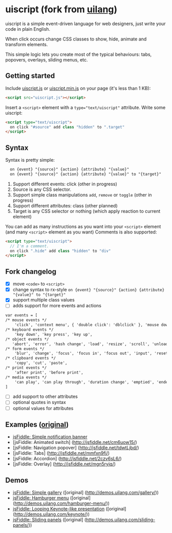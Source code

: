 # uiscript (fork from [uilang](https://github.com/bendc/uilang))

uiscript is a simple event-driven language for web designers, just write your code in plain English.

When click occurs change CSS classes to show, hide, animate and transform elements.

This simple logic lets you create most of the typical behaviours: tabs, popovers, overlays, sliding menus, etc.

## Getting started

Include [uiscript.js](https://rawgit.com/qweek/uiscript/master/uiscript.js) or [uiscript.min.js](https://rawgit.com/qweek/uiscript/master/uiscript.min.js) on your page (it's less than 1 KB):

```html
<script src="uiscript.js"></script>
```

Insert a `<script>` element with a `type="text/uiscript"` attribute. Write some uiscript:

```html
<script type="text/uiscript">
  on click "#source" add class "hidden" to ".target"
</script>
```

## Syntax

Syntax is pretty simple:

```html
  on {event} "{source}" {action} {attribute} "{value}"
  on {event} "{source}" {action} {attribute} "{value}" to "{target}"
```
1. Support different events: click (other in progress)
2. Source is any CSS selector.
3. Support simple class manipulations `add`, `remove` or `toggle` (other in progress)
4. Support different attributes: class (other planned)
5. Target is any CSS selector or nothing (which apply reaction to current element)

You can add as many instructions as you want into your `<script>` element (and many `<script>` element as you want)
Comments is also supported:
```html
<script type="text/uiscript">
  // I'm a comment.
  on click ".hide" add class "hidden" to "div"
</script>
```

## Fork changelog

- [x] move `<code>` to `<script>`
- [x] change syntax to rx-style `on {event} "{source}" {action} {attribute} "{value}" to "{target}"`
- [x] support multiple class values
- [ ] adds support for more events and actions
```html
var events = [ 
/* mouse events */
    'click', 'context menu', { 'double click': 'dblclick' }, 'mouse down', 'mouse enter', 'mouse leave', 'mouse move', 'mouse over', 'mouse out', 'mouse up',
/* keyboard events */
    'key down', 'key press', 'key up',
/* object events */
   'abort', 'error', 'hash change', 'load', 'resize', 'scroll', 'unload',
/* form events */
    'blur', 'change', 'focus', 'focus in', 'focus out', 'input', 'reset', 'search', 'select', 'submit',
/* clipboard events */
    'copy', 'cut', 'paste',
/* print events */
    'after print', 'before print',
/* media events */
    'can play', 'can play through', 'duration change', 'emptied', 'ended', 'loaded data', 'loaded metadata', 'load start', 'pause', 'play', 'playing', 'progress', 'rate change', 'seeked', 'seeking', 'stalled', 'suspend', 'time update', 'volume change', 'waiting'
]
```
- [ ] add support to other attributes
- [ ] optional quotes in syntax
- [ ] optional values for attributes

## Examples ([original](http://uilang.com/))

* [jsFiddle: Simple notification banner](http://jsfiddle.net/L9kaoo62/)
* [jsFiddle: Animated switch] (http://jsfiddle.net/cm6uow15/)
* [jsFiddle: Navigation popover] (http://jsfiddle.net/tdwtLjbd/)
* [jsFiddle: Tabs] (http://jsfiddle.net/mmfxn9fj/)
* [jsFiddle: Accordion] (http://jsfiddle.net/2czv6sL6/)
* [jsFiddle: Overlay] (http://jsfiddle.net/mgn5ryjq/)

## Demos

* [jsFiddle: Simple gallery](http://jsfiddle.net/8n9hwrbj/) ([original] (http://demos.uilang.com/gallery/))
* [jsFiddle: Hamburger menu](http://jsfiddle.net/8xnp67g7/) ([original] (http://demos.uilang.com/hamburger-menu/))
* [jsFiddle: Looping Keynote-like presentation](http://jsfiddle.net/jf2Lxpat/) ([original] (http://demos.uilang.com/keynote/))
* [jsFiddle: Sliding panels](http://jsfiddle.net/exrjL8pt/) ([original] (http://demos.uilang.com/sliding-panels/))
